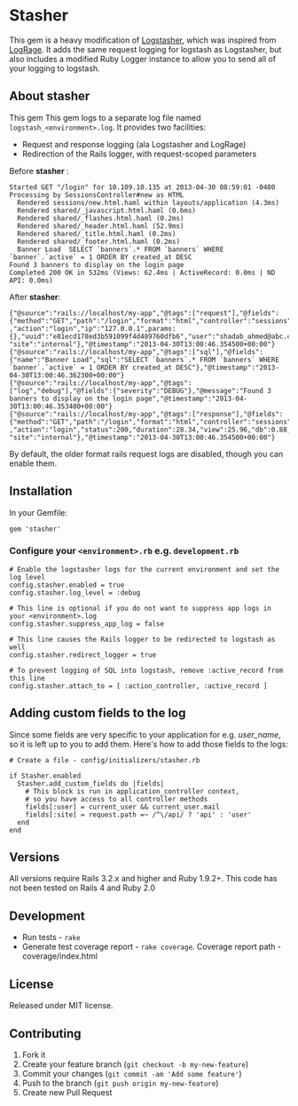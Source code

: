 # Stasher

This gem is a heavy modification of [Logstasher](https://github.com/shadabahmed/logstasher), which was 
inspired from [LogRage](https://github.com/roidrage/lograge).  It adds the same request logging for logstash as
Logstasher, but also includes a modified Ruby Logger instance to allow you to send all of your logging to logstash.

## About stasher

This gem This gem logs to a separate log file named `logstash_<environment>.log`.  It provides two facilities:
 * Request and response logging (ala Logstasher and LogRage)
 * Redirection of the Rails logger, with request-scoped parameters

Before **stasher** :

```
Started GET "/login" for 10.109.10.135 at 2013-04-30 08:59:01 -0400
Processing by SessionsController#new as HTML
  Rendered sessions/new.html.haml within layouts/application (4.3ms)
  Rendered shared/_javascript.html.haml (0.6ms)
  Rendered shared/_flashes.html.haml (0.2ms)
  Rendered shared/_header.html.haml (52.9ms)
  Rendered shared/_title.html.haml (0.2ms)
  Rendered shared/_footer.html.haml (0.2ms)
  Banner Load  SELECT `banners`.* FROM `banners` WHERE `banner`.`active` = 1 ORDER BY created_at DESC
Found 3 banners to display on the login page
Completed 200 OK in 532ms (Views: 62.4ms | ActiveRecord: 0.0ms | ND API: 0.0ms)
```

After **stasher**:

```
{"@source":"rails://localhost/my-app","@tags":["request"],"@fields":{"method":"GET","path":"/login","format":"html","controller":"sessions"
,"action":"login","ip":"127.0.0.1",params:{},"uuid":"e81ecd178ed3b591099f4d489760dfb6","user":"shadab_ahmed@abc.com",
"site":"internal"},"@timestamp":"2013-04-30T13:00:46.354500+00:00"}
{"@source":"rails://localhost/my-app","@tags":["sql"],"@fields":{"name":"Banner Load","sql":"SELECT `banners`.* FROM `banners` WHERE `banner`.`active` = 1 ORDER BY created_at DESC"},"@timestamp":"2013-04-30T13:00:46.362300+00:00"}
{"@source":"rails://localhost/my-app","@tags":["log","debug"],"@fields":{"severity":"DEBUG"},"@message":"Found 3 banners to display on the login page","@timestamp":"2013-04-30T13:00:46.353400+00:00"}
{"@source":"rails://localhost/my-app","@tags":["response"],"@fields":{"method":"GET","path":"/login","format":"html","controller":"sessions"
,"action":"login","status":200,"duration":28.34,"view":25.96,"db":0.88,"ip":"127.0.0.1","uuid":"e81ecd178ed3b591099f4d489760dfb6","user":"shadab_ahmed@abc.com",
"site":"internal"},"@timestamp":"2013-04-30T13:00:46.354500+00:00"}
```

By default, the older format rails request logs are disabled, though you can enable them.

## Installation

In your Gemfile:

    gem 'stasher'

### Configure your `<environment>.rb` e.g. `development.rb`

    # Enable the logstasher logs for the current environment and set the log level
    config.stasher.enabled = true
    config.stasher.log_level = :debug

    # This line is optional if you do not want to suppress app logs in your <environment>.log
    config.stasher.suppress_app_log = false

    # This line causes the Rails logger to be redirected to logstash as well
    config.stasher.redirect_logger = true

    # To prevent logging of SQL into logstash, remove :active_record from this line
    config.stasher.attach_to = [ :action_controller, :active_record ]

## Adding custom fields to the log

Since some fields are very specific to your application for e.g. *user_name*, so it is left 
up to you to add them. Here's how to add those fields to the logs:

    # Create a file - config/initializers/stasher.rb

    if Stasher.enabled
      Stasher.add_custom_fields do |fields|
        # This block is run in application_controller context, 
        # so you have access to all controller methods
        fields[:user] = current_user && current_user.mail
        fields[:site] = request.path =~ /^\/api/ ? 'api' : 'user'        
      end
    end

## Versions
All versions require Rails 3.2.x and higher and Ruby 1.9.2+. This code has not been tested on Rails 4 and Ruby 2.0

## Development
 - Run tests - `rake`
 - Generate test coverage report - `rake coverage`. Coverage report path - coverage/index.html

## License

Released under MIT license.

## Contributing

1. Fork it
2. Create your feature branch (`git checkout -b my-new-feature`)
3. Commit your changes (`git commit -am 'Add some feature'`)
4. Push to the branch (`git push origin my-new-feature`)
5. Create new Pull Request
